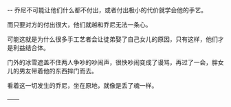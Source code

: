 --
乔尼不可能让他们什么都不付出，或者付出极小的代价就学会他的手艺。

而只要对方的付出很大，他们就越和乔尼无法一条心。

可能这就是为什么很多手工艺者会让徒弟娶了自己女儿的原因，只有这样，他们才是利益结合体。

门外的冰雪遮盖不住两人争吵的吵闹声，很快吵闹变成了谩骂，再过了一会，胖女儿的男友带着他的东西摔门而去。

看着这一切发生的乔尼，坐在原地，就像是丢了魂一样。

——

